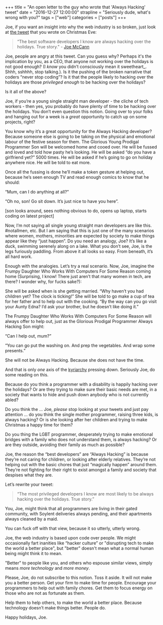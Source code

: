 +++
title = "An open letter to the guy who wrote that 'Always Hacking' tweet"
date = "2016-12-27 12:00:00"
strapline = "Seriously dude, what's wrong with you?"
tags = ["web"]
categories = ["posts"]
+++

Joe, if you want an insight into why the web industry is so broken, just look at [the tweet](https://twitter.com/joemccann/status/812732099027419139) that you wrote on Christmas Eve:

> “The best software developers I know are always hacking over the holidays. True story." - [Joe McCann](https://twitter.com/joemccann)

Joe, people are angry at this tweet. Can you guess why? Perhaps it's the implication by you, as a CEO, that anyone not working over the holidays is not good enough? (I _know_ you didn’t consciously mean it sweetheart_. Shhh, sshhhh, stop talking.). Is it the pushing of the broken narrative that coders “never stop coding”? Is it that the people likely to hacking over the holidays are those _privileged enough_ to be hacking over the holidays?

Is it all of the above?

Joe, if you’re a young single straight man developer - the cliche of tech workers -  then yes, you probably do have plenty of time to be hacking over the holidays. You don’t even question this notion. Going over to your folks and hanging out for a week is a _great_ opportunity to catch up on some projects, right?

You know why it’s a great opportunity for the Always Hacking developer? Because someone else is going to be taking on the physical and emotional labour of the festive season for them. The Glorious Young Prodigal Programmer Son will be welcomed home and cooed over. He will be fussed and loved and told how pasty he’s looking. He will be asked “do you have a girlfriend yet?” 5000 times. He will be asked if he’s going to go on holiday anywhere nice. He will be told to eat more.

Once all the fussing is done he’ll make a token gesture at helping out, because he’s seen enough TV and read enough comics to know that he should:

“Mum, can I do anything at all?”

“Oh no, son! Go sit down. It’s just nice to have you here”.

[son looks around, sees nothing obvious to do, opens up laptop, starts coding on latest project]

Now, I’m not saying all single young straight man developers are like this. #notallmen, etc. But I am saying that this is just one of the many scenarios where women, mothers, minorities are expected by society to make things appear like they “just happen”. Do you need an analogy, Joe? It’s like a duck, swimming serenely along on a lake. What you don’t see, Joe, is the legs furiously paddling. From above it all looks so easy. From beneath, it’s all hard work.

Enough with the analogies. Let’s try a real scenario. Now, Joe, imagine the Frumpy Daughter Who Works With Computers For Some Reason coming home (Surprising, I know! There just aren’t that many women in tech, are there? I wonder why, for fucks sake?):

She will be asked when is she getting married. “Why haven’t you had children yet? The clock is ticking!” She will be told to go make a cup of tea for her father and to help out with the cooking. “By the way can you go visit your Aunty Edna? I’d ask your brother, but he doesn’t like doing it.”

The Frumpy Daughter Who Works With Computers For Some Reason will always offer to help out, just as the Glorious Prodigal Programmer Always Hacking Son might:

“Can I help out, mum?”

“You can go put the washing on. And prep the vegetables. And wrap some presents.”

She will not be Always Hacking. Because she does not have the time.

And that is only *one* axis of the [kyriarchy](https://en.wikipedia.org/wiki/Kyriarchy) pressing down. Seriously Joe, do some reading on this.

Because do you think a programmer with a disability is happily hacking over the holidays? Or are they trying to make sure their basic needs are met, in a society that wants to hide and push down anybody who is not currently abled?

Do you think the ... Joe, _please_ stop looking at your tweets and just pay attention ... do you think the single mother programmer, raising three kids, is always hacking? Or is she looking after her children and trying to make Christmas a happy time for them?

Do you thing the LGBT programmer, desperately trying to make emotional bridges with a family who does not understand them, is always hacking? Or are they outside, avoiding their family as much as possible?

Joe, the reason the “best developers” are “Always Hacking” is because they’re not caring for children, or looking after elderly relatives. They’re not helping out with the basic chores that just “magically happen” around them. They’re not fighting for their right to exist amongst a family and society that despises what they are.

Let’s rewrite your tweet:

> “The most privileged developers I know are most likely to be always hacking over the holidays. True story.”

You, Joe, might think that all programmers are living in their gated community, with Soylent deliveries always pending, and their apartments always cleaned by a maid.

You can fuck off with that view, because it so utterly, utterly wrong.

Joe, the web industry is based upon code over people. We might occasionally fart inanities like “hacker culture” or "disrupting tech to make the world a better place", but "better" doesn't mean what a normal human being might think it to mean.

"Better" to people like you, and others who espouse similar views, simply means _more technology_ and _more money_.

Please, Joe, do not subscribe to this notion. Toss it aside. It will not make you a better person. Get your firm to make time for people. Encourage your programmers to help out with family chores. Get them to focus energy on those who are not as fortunate as them.

Help them to help others, to make the world a better place. Because technology doesn’t make things better. People do.

Happy holidays, Joe.

